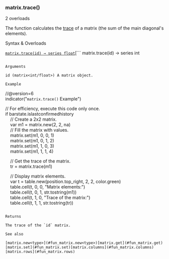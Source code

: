 ### matrix.trace()

2 overloads

The function calculates the [trace](https://en.wikipedia.org/wiki/Trace_(linear_algebra)) of a matrix (the sum of the main diagonal's elements).

Syntax & Overloads

[```
matrix.trace(id) → series float
```](#fun_matrix.trace-0)[```
matrix.trace(id) → series int
```](#fun_matrix.trace-1)

Arguments

id (matrix<int/float>) A matrix object.

Example

```
//@version=6  
indicator("`matrix.trace()` Example")  
  
// For efficiency, execute this code only once.  
if barstate.islastconfirmedhistory  
    // Create a 2x2 matrix.  
    var m1 = matrix.new<int>(2, 2, na)  
    // Fill the matrix with values.  
    matrix.set(m1, 0, 0, 1)  
    matrix.set(m1, 0, 1, 2)  
    matrix.set(m1, 1, 0, 3)  
    matrix.set(m1, 1, 1, 4)  
  
    // Get the trace of the matrix.  
    tr = matrix.trace(m1)  
  
    // Display matrix elements.  
    var t = table.new(position.top_right, 2, 2, color.green)  
    table.cell(t, 0, 0, "Matrix elements:")  
    table.cell(t, 0, 1, str.tostring(m1))  
    table.cell(t, 1, 0, "Trace of the matrix:")  
    table.cell(t, 1, 1, str.tostring(tr))
```

Returns

The trace of the `id` matrix.

See also

[matrix.new<type>](#fun_matrix.new<type>)[matrix.get](#fun_matrix.get)[matrix.set](#fun_matrix.set)[matrix.columns](#fun_matrix.columns)[matrix.rows](#fun_matrix.rows)
